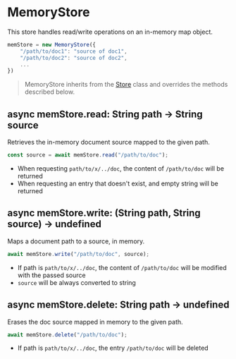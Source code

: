 <!--<% __render__ = require 'markdown' %>-->
MemoryStore
============================================================================
This store handles read/write operations on an in-memory map object.
```js
memStore = new MemoryStore({
    "/path/to/doc1": "source of doc1",
    "/path/to/doc2": "source of doc2",
    ...
})
```
> MemoryStore inherits from the [Store](./store.md) class and overrides the
> methods described below.
  
async memStore.read: String path -> String source
------------------------------------------------------------------------
Retrieves the in-memory document source mapped to the given path.
```js
const source = await memStore.read("/path/to/doc");
```
- When requesting `path/to/x/../doc`, the content of `/path/to/doc` will
  be returned
- When requesting an entry that doesn't exist, and empty string will be
  returned
  
async memStore.write: (String path, String source) -> undefined
------------------------------------------------------------------------
Maps a document path to a source, in memory.
```js
await memStore.write("/path/to/doc", source);
```
- If path is `path/to/x/../doc`, the content of `/path/to/doc` will
  be modified with the passed source
- `source` will be always converted to string
  
async memStore.delete: String path -> undefined
------------------------------------------------------------------------
Erases the doc source mapped in memory to the given path.
```js
await memStore.delete("/path/to/doc");
```
- If path is `path/to/x/../doc`, the entry `/path/to/doc` will be deleted
  

